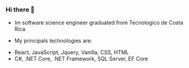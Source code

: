 ### Hi there 👋

- Im software science engineer graduated from Tecnologico de Costa Rica

- My principals technologies are:
* React, JavaScript, Jquery, Vanilla, CSS, HTML
* C#, .NET Core, .NET Framework, SQL Server, EF Core
<!--
**JosephMen/JosephMen** is a ✨ _special_ ✨ repository because its `README.md` (this file) appears on your GitHub profile.

Here are some ideas to get you started:

- 🔭 I’m currently working on ...
- 🌱 I’m currently learning ...
- 👯 I’m looking to collaborate on ...
- 🤔 I’m looking for help with ...
- 💬 Ask me about ...
- 📫 How to reach me: ...
- 😄 Pronouns: ...
- ⚡ Fun fact: ...
-->
